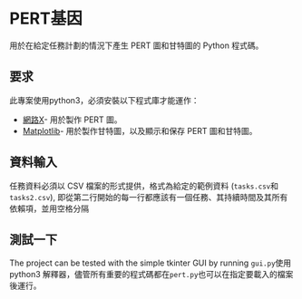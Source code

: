 # PERT基因

用於在給定任務計劃的情況下產生 PERT 圖和甘特圖的 Python 程式碼。

## 要求

此專案使用python3，必須安裝以下程式庫才能運作：

-   [網路X](https://networkx.github.io/)- 用於製作 PERT 圖。
-   [Matplotlib](https://matplotlib.org/)- 用於製作甘特圖，以及顯示和保存 PERT 圖和甘特圖。

## 資料輸入

任務資料必須以 CSV 檔案的形式提供，格式為給定的範例資料 (`tasks.csv`和`tasks2.csv`),
即從第二行開始的每一行都應該有一個任務、其持續時間及其所有依賴項，並用空格分隔

## 測試一下

The project can be tested with the simple tkinter GUI by running `gui.py`使用 python3 解釋器，儘管所有重要的程式碼都在`pert.py`也可以在指定要載入的檔案後運行。
